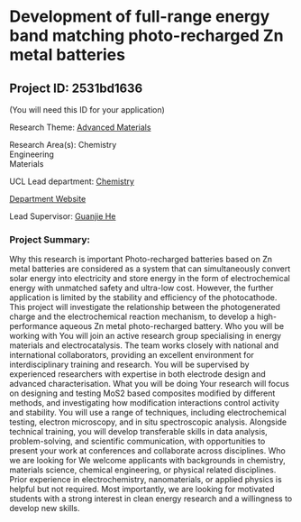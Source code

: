 # Development of full-range energy band matching photo-recharged Zn metal batteries

## Project ID: **2531bd1636**
(You will need this ID for your application)

Research Theme: [Advanced Materials](../themes/advanced-materials.md)

Research Area(s):
Chemistry<br />Engineering<br />Materials

UCL Lead department: [Chemistry](../departments/chemistry.md)

[Department Website](https://www.ucl.ac.uk/chemistry)

Lead Supervisor: [Guanjie He](https://profiles.ucl.ac.uk/45719)

### Project Summary:

Why this research is important
Photo-recharged batteries based on Zn metal batteries are considered as a system that
can simultaneously convert solar energy into electricity and store energy in the form of electrochemical energy with unmatched safety and ultra-low cost. However, the further application is limited by the stability and efficiency of the photocathode. This project will investigate the relationship between the photogenerated charge and the electrochemical reaction mechanism, to develop a high-performance aqueous Zn metal photo-recharged battery.
Who you will be working with
You will join an active research group specialising in energy materials and electrocatalysis. The team works closely with national and international collaborators, providing an excellent environment for interdisciplinary training and research. You will be supervised by experienced researchers with expertise in both electrode design and advanced characterisation.
What you will be doing
Your research will focus on designing and testing MoS2 based composites modified by different methods, and investigating how modification interactions control activity and stability. You will use a range of techniques, including electrochemical testing, electron microscopy, and in situ spectroscopic analysis. Alongside technical training, you will develop transferable skills in data analysis, problem-solving, and scientific communication, with opportunities to present your work at conferences and collaborate across disciplines.
Who we are looking for
We welcome applicants with backgrounds in chemistry, materials science, chemical engineering, or physical related disciplines. Prior experience in electrochemistry, nanomaterials, or applied physics is helpful but not required. Most importantly, we are looking for motivated students with a strong interest in clean energy research and a willingness to develop new skills.
